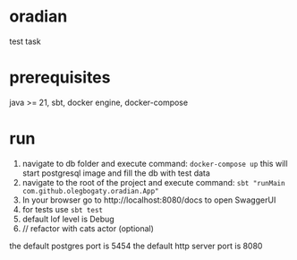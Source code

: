 # oradian
test task

# prerequisites
java >= 21, sbt, docker engine, docker-compose
# run
1. navigate to db folder and execute command:
`docker-compose up`
this will start postgresql image and fill the db with test data
2. navigate to the root of the project and execute command:
`sbt "runMain com.github.olegbogaty.oradian.App"`
3. In your browser go to http://localhost:8080/docs to open SwaggerUI
4. for tests use `sbt test`
5. default lof level is Debug
6. // refactor with cats actor (optional)

the default postgres port is 5454
the default http server port is 8080
